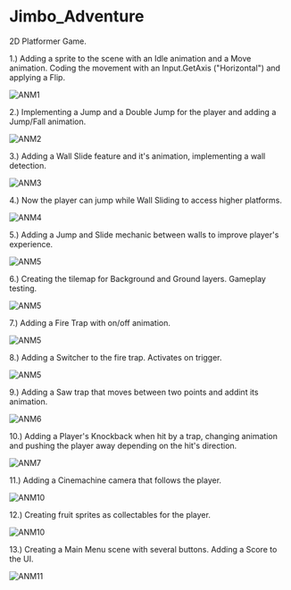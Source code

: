 # Jimbo_Adventure


2D Platformer Game.

1.) Adding a sprite to the scene with an Idle animation and a Move animation. Coding the movement with an Input.GetAxis ("Horizontal") and applying a Flip.

![ANM1](https://user-images.githubusercontent.com/114673717/207416620-40d8c34b-73fb-40b6-9bad-92079f235ad1.gif)

2.) Implementing a Jump and a Double Jump for the player and adding a Jump/Fall animation.

![ANM2](https://user-images.githubusercontent.com/114673717/207417084-b9df4e94-5854-486e-9d23-b1fac6bd8996.gif)

3.) Adding a Wall Slide feature and it's animation, implementing a wall detection.

![ANM3](https://user-images.githubusercontent.com/114673717/207417569-30a5d737-c14e-4025-8646-ce3a85821651.gif)

4.) Now the player can jump while Wall Sliding to access higher platforms.

![ANM4](https://user-images.githubusercontent.com/114673717/207417889-0617efbc-b82e-43a9-b2ca-0db609bc113e.gif)

5.) Adding a Jump and Slide mechanic between walls to improve player's experience.

![ANM5](https://user-images.githubusercontent.com/114673717/207421288-3b771ce8-1a8c-4ba7-9f11-67e4a1389c44.gif)

6.) Creating the tilemap for Background and Ground layers. Gameplay testing.

![ANM5](https://user-images.githubusercontent.com/114673717/207444478-3e9f26f7-bf80-480e-8b9c-e91ce17e7403.gif)

7.) Adding a Fire Trap with on/off animation.

![ANM5](https://user-images.githubusercontent.com/114673717/207837342-dffb5e48-8804-4acb-a0dc-7cbd6ca89e4c.gif)

8.) Adding a Switcher to the fire trap. Activates on trigger.

![ANM5](https://user-images.githubusercontent.com/114673717/208238975-b2d9258e-2f48-4a52-90ea-61c4d5b26426.gif)

9.) Adding a Saw trap that moves between two points and addint its animation.

![ANM6](https://user-images.githubusercontent.com/114673717/208685772-6a57cb0f-669a-4efe-b2e8-9a3a7c29e37e.gif)

10.) Adding a Player's Knockback when hit by a trap, changing animation and pushing the player away depending on the hit's direction.

![ANM7](https://user-images.githubusercontent.com/114673717/208912144-edb12224-4884-4be9-870c-d70745d303a9.gif)

11.) Adding a Cinemachine camera that follows the player.

![ANM10](https://user-images.githubusercontent.com/114673717/208915682-0eba6464-6707-4cdb-9605-ab30f669aa14.gif)

12.) Creating fruit sprites as collectables for the player.

![ANM10](https://user-images.githubusercontent.com/114673717/209099572-aeaa6e53-e8e5-4bc1-b9f0-e550de6a08a8.gif)

13.) Creating a Main Menu scene with several buttons. Adding a Score to the UI.

![ANM11](https://user-images.githubusercontent.com/114673717/209395051-19bcd957-687a-4c24-8500-e2c4f1d03b31.gif)

